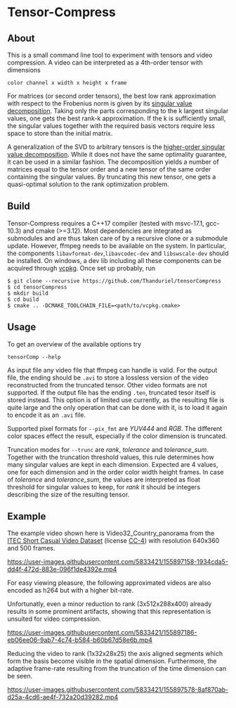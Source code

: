 # Tensor-Compress
## About
This is a small command line tool to experiment with tensors and video compression.
A video can be interpreted as a 4th-order tensor with dimensions 
```
color channel x width x height x frame
```
For matrices (or second order tensors), the best low rank approximation with respect to the Frobenius norm
is given by its [singular value decomposition](https://en.wikipedia.org/wiki/Singular_value_decomposition). Taking only the parts corresponding to the k largest singular values, one gets the best rank-k approximation. If the k is sufficiently small, the singular values together with the required basis vectors require less space to store than the initial matrix.

A generalization of the SVD to arbitrary tensors is the [higher-order singular value decomposition](https://en.wikipedia.org/wiki/Higher-order_singular_value_decomposition). While it does not have the same optimality guarantee, it can be used in a similar fashion. The decomposition yields a number of matrices equal to the tensor order and a new tensor of the same order containing the singular values. By truncating this new tensor, one gets a quasi-optimal solution to the rank optimization problem.
## Build
Tensor-Compress requires a C++17 compiler (tested with msvc-17.1, gcc-10.3) and cmake (>=3.12).
Most dependencies are integrated as submodules and are thus taken care of by a recursive clone or a submodule update. However, ffmpeg needs to be available on the system.
In particular, the components `libavformat-dev`,`libavcodec-dev` and `libswscale-dev` should be installed.
On windows, a dev lib including all these components can be acquired through [vcpkg](https://vcpkg.io/en/index.html). Once set up probably, run
```
$ git clone --recursive https://github.com/Thanduriel/tensorCompress
$ cd tensorCompress
$ mkdir build
$ cd build
$ cmake .. -DCMAKE_TOOLCHAIN_FILE=<path/to/vcpkg.cmake>
```

## Usage
To get an overview of the available options try
```
tensorComp --help
```
As input file any video file that ffmpeg can handle is valid. For the output file, the ending should be `.avi` to store a lossless version of the video reconstructed from the truncated tensor. Other video formats are not supported. If the output file has the ending `.ten`, truncated tesor itself is stored instead. This option is of limited use currently, as the resulting file is quite large and the only operation that can be done with it, is to load it again to encode it as an `.avi` file.

Supported pixel formats for `--pix_fmt` are *YUV444* and *RGB*. The different color spaces effect the result, especially if the color dimension is truncated.

Truncation modes for `--trunc` are *rank*, *tolerance* and *tolerance_sum*. Together with the truncation threshold values, this rule determines how many singular values are kept in each dimension. Expected are 4 values, one for each dimension and in the order color width height frames. In case of *tolerance* and *tolerance_sum*, the values are interpreted as float threshold for singular values to keep, for *rank* it should be integers describing the size of the resulting tensor.


## Example
The example video shown here is Video32_Country_panorama from the [ITEC Short Casual Video Dataset](http://ftp.itec.aau.at/datasets/short-casual-videos/) (license [CC-4](https://creativecommons.org/licenses/by-nc-sa/4.0/)) with resolution 640x360 and 500 frames.

https://user-images.githubusercontent.com/5833421/155897158-1934cda5-dd4f-472d-883e-096f1de4392e.mp4

For easy viewing pleasure, the following approximated videos are also encoded as h264 but with a higher bit-rate.

Unfortunatly, even a minor reduction to rank (3x512x288x400) already results in some prominent artifacts, showing that this representation is unsuited for video compression.

https://user-images.githubusercontent.com/5833421/155897186-eb06ee06-9ab7-4c74-b584-b60b67d58e6b.mp4

Reducing the video to rank (1x32x28x25) the axis aligned segments which form the basis become visible in the spatial dimension. Furthermore, the adaptive frame-rate resulting from the truncation of the time dimension can be seen.

https://user-images.githubusercontent.com/5833421/155897578-8af870ab-d25a-4cd6-ae4f-732a20d39282.mp4
